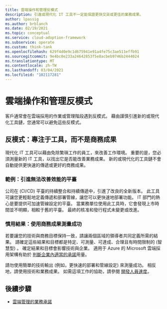 ```yaml
---
title: 雲端操作和管理反模式
description: 引進或現代化 IT 工具不一定能保證更快交貨或更佳的業務成果。
author: lpassig
ms.author: brblanch
ms.date: 02/19/2021
ms.topic: conceptual
ms.service: cloud-adoption-framework
ms.subservice: operate
ms.custom: think-tank
ms.openlocfilehash: 629f4d0e9c1d675941e91a4fe75c3ae511effb91
ms.sourcegitcommit: 9e4bc0e233a24642853f5e8acbeb9746b2444024
ms.translationtype: MT
ms.contentlocale: zh-TW
ms.lasthandoff: 03/04/2021
ms.locfileid: "102117281"
---
```

# <a name="cloud-operation-and-management-antipatterns"></a>雲端操作和管理反模式

客戶通常會在雲端採用的作業或管理階段遇到反模式。 藉由謹慎引進新的或現代化工具鏈，您通常可以避免這些反模式。

## <a name="antipattern-focus-on-tooling-not-business-outcomes"></a>反模式：專注于工具，而不是商務成果

現代化 IT 工具可以藉由免除繁瑣工作的員工，來改善工作環境。 重要的是，您必須測量新的 IT 工具，以找出它是否能改善業務成果。 新的或現代化的工具鏈不會自動提供更快速的傳遞或更好的商務成果。

### <a name="example-introduce-a-platform-that-doesnt-improve-performance"></a>範例：引進無法改善效能的平臺

公司在 (CI/CD) 平臺的持續整合和持續傳遞中，引進了改良的全新版本。 此工具可讓您更輕鬆地定義傳遞和部署管線，讓您可以更快速地部署功能。 IT 部門的熱心是要提供可加速管線設定的平臺。 當業務單位使用此工具時，它會發現上市時間並不明顯，相較于舊的平臺。 最終的核准和發行程式未變更或改進。

### <a name="preferred-outcome-measure-success-with-business-outcomes"></a>慣用結果：使用商務成果測量成功

若要讓您的技術與商務目標保持一致，請讓兩個區域的領導者共同定義所需的結果。 請確定這些結果和目標都是特定、可測量、可達成、合理且有時間限制的 (智慧型) 。 確定結果和目標會影響技術與企業。 適用于 Azure 的 Microsoft 雲端採用架構有助於 [判斷企業內適當的承諾](/azure/cloud-adoption-framework/manage/considerations/commitment)用量。

請勿使用簡單的技術輸出 (例如，更快速的部署和管線設定) 來測量成功。 相反地，請使用技術和業務成果。 如需這項工作的協助，請參閱 [開發人員速度](https://azure.microsoft.com/overview/developer-velocity/)。

## <a name="next-step"></a>後續步驟

- [雲端管理的業務承諾](/azure/cloud-adoption-framework/manage/considerations/commitment)